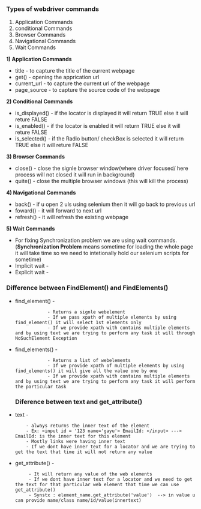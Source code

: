 ### Types of webdriver commands
1) Application Commands
2) conditional Commands
3) Browser Commands
4) Navigational Commands
5) Wait Commands

**1) Application Commands**
* title - to capture the title of the current webpage
* get() - opening the apprication url
* current_url - to capture the current url of the webpage
* page_source - to capture the source code of the webpage
  
**2) Conditional Commands**
* is_displayed() - if the locator is displayed it will return TRUE else it will reture FALSE
* is_enabled() - if the locator is enabled it will return TRUE else it will reture FALSE
* is_selected() - if the Radio button/ checkBox is selected it will return TRUE else it will reture FALSE

**3) Browser Commands**
* close() - close the signle browser window(where driver focused/ here process will not closed it will run in background)
* quite() - close the multiple browser windows (this will kill the process)

**4) Navigational Commands**
* back() - if u open 2 uls using selenium then it will go back to previous url
* foward() - it will forward to next url
* refresh() - it will refresh the existing webpage

**5) Wait Commands**
* For fixing Synchronization problem we are using wait commands. (**Synchronization Problem** means sometime for loading the whole page it will take time so we need to intetionally hold our selenium scripts for sometime)
* Implicit wait - 
* Explicit wait - 


### Difference between FindElement() and FindElements()
* find_element() -
  
                  - Returns a signle webelement
                  - If we pass xpath of multiple elements by using find_element() it will select 1st elements only
                  - If we provide xpath with contains multiple elements and by using text we are trying to perform any task it will through NoSuchElement Exception

* find_elements() -


                  - Returns a list of webelements
                  - If we provide xpath of multiple elements by using find_elements() it will give all the value one by one
                  - If we provide xpath with contains multiple elements and by using text we are trying to perform any task it will perform the particular task


  ### Diference between text and get_attribute()
* text -

          - always returns the inner text of the element
          - Ex: <input id = '123 name='gayu'> EmailId: </input> ---> EmailId: is the inner text for this element
          - Mostly links were having inner text
          - If we dont have inner text for a locator and we are trying to get the text that time it will not return any value
 

* get_attribute() - 

           - It will return any value of the web elements
           - If we dont have inner text for a locator and we need to get the text for that particular web element that time we can use get_attribute()
           - Synstx : element_name.get_attribute('value')  --> in value u can provide name/class name/id/value(innertext)
